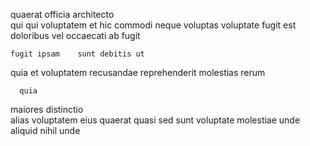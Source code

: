 <!--
title: Triple-buffered bottom-line hardware
author: Meaghan
date: 2014-12-12-0125
link: 2014-12-12-0125-triple-buffered-bottom-line-hardware
tags: [UX,kittens,ajax,OSX]
-->

quaerat  officia architecto   
qui  qui 
voluptatem et hic commodi 
neque voluptas 
voluptate fugit  est  doloribus vel 
occaecati ab fugit
 	fugit ipsam    sunt debitis ut
quia   et
voluptatem      recusandae reprehenderit molestias rerum
 	  quia
maiores   distinctio  
alias voluptatem eius quaerat quasi sed
 sunt 
voluptate molestiae unde  
aliquid nihil unde  